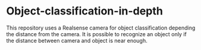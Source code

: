 # Object-classification-in-depth

This repository uses a Realsense camera for object classification depending the distance from the camera. It is possible to recognize an object only if the distance between camera and object is near enough.
